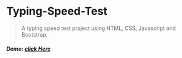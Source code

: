 # Typing-Speed-Test
 
 > A typing speed test project using HTML, CSS, Javascript and Bootstrap. 
 
##### Demo: [click Here](https://surajdobhal.github.io/Typing-Speed-Test/ "Typing-Speed-Check")  
 
